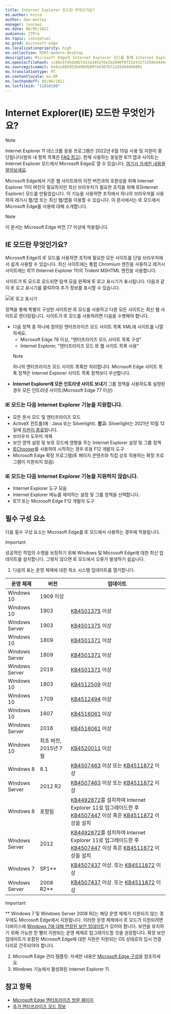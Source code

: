 ```yaml
---
title: Internet Explorer 모드란 무엇인가요?
ms.author: kvice
author: dan-wesley
manager: laurawi
ms.date: 08/05/2021
audience: ITPro
ms.topic: conceptual
ms.prod: microsoft-edge
ms.localizationpriority: high
ms.collection: M365-modern-desktop
description: Microsoft Edge의 Internet Explorer 모드를 통해 Internet Explorer 11이 필요한 사이트에 대한 액세스와 최신 사이트에 대한 액세스를 제공하는 방법에 대해 알아보세요.
ms.openlocfilehash: cc88c6745d40bfd33a345d76e2b2090f0f33243271350e4449d698d4a0fab71e
ms.sourcegitcommit: 6e9ce486955bd90db09744307b72245dd4890d01
ms.translationtype: HT
ms.contentlocale: ko-KR
ms.lasthandoff: 08/06/2021
ms.locfileid: "11810198"
---
```

# <a name="what-is-internet-explorer-ie-mode"></a>Internet Explorer(IE) 모드란 무엇인가요?

>[!Note]
> Internet Explorer 11 데스크톱 응용 프로그램은 2022년 6월 15일 사용 및 지원이 중단됩니다(범위 내 항목 목록은 [FAQ 참고](https://techcommunity.microsoft.com/t5/windows-it-pro-blog/internet-explorer-11-desktop-app-retirement-faq/ba-p/2366549)). 현재 사용하는 동일한 IE11 앱과 사이트는 Internet Explorer 모드에서 Microsoft Edge로 열 수 있습니다. [여기서 자세한 내용을 알아보세요](https://blogs.windows.com/windowsexperience/2021/05/19/the-future-of-internet-explorer-on-windows-10-is-in-microsoft-edge/).

Microsoft Edge에서 기존 웹 사이트와의 이전 버전과의 호환성을 위해 Internet Explorer 11이 여전히 필요하지만 최신 브라우저가 필요한 조직을 위해 IE(Internet Explorer) 모드를 만들었습니다. 이 기능을 사용하면 조직에서 하나의 브라우저를 사용하여 레거시 웹/앱 또는 최신 웹/앱을 이용할 수 있습니다. 이 문서에서는 IE 모드에서 Microsoft Edge를 사용에 대해 소개합니다.

> [!NOTE]
> 이 문서는 Microsoft Edge 버전 77 이상에 적용됩니다.

## <a name="what-is-ie-mode"></a>IE 모드란 무엇인가요?

Microsoft Edge의 IE 모드를 사용하면 조직에 필요한 모든 사이트를 단일 브라우저에서 쉽게 사용할 수 있습니다. 최신 사이트에는 통합 Chromium 엔진을 사용하고 레거시 사이트에는 IE11 (Internet Explorer 11)의 Trident MSHTML 엔진을 사용합니다.

사이트가 IE 모드로 로드되면 탐색 모음 왼쪽에 IE 로고 표시기가 표시됩니다. 다음과 같이 IE 로고 표시기를 클릭하여 추가 정보를 표시할 수 있습니다.

  ![IE 로고 표시기](./media/ie-mode/ie-logo-indicator1.png)

정책을 통해 특별히 구성한 사이트만 IE 모드를 사용하고 다른 모든 사이트는 최신 웹 사이트로 렌더링됩니다. 사이트가 IE 모드를 사용하려면 다음을 수행해야 합니다.

- 다음 정책 중 하나에 정의된 엔터프라이즈 모드 사이트 목록 XML에 사이트를 나열하세요.
  - Microsoft Edge 78 이상, "엔터프라이즈 모드 사이트 목록 구성"
  - Internet Explorer, "엔터프라이즈 모드 IE 웹 사이트 목록 사용"
  > [!NOTE]
  > 하나의 엔터프라이즈 모드 사이트 목록만 처리합니다. Microsoft Edge 사이트 목록 정책은 Internet Explorer 사이트 목록 정책보다 우선합니다.
- **Internet Explorer에 모든 인트라넷 사이트 보내기** 그룹 정책을 사용하도록 설정된 경우 모든 인트라넷 사이트(Microsoft Edge 77 이상)

### <a name="ie-mode-supports-the-following-internet-explorer-functionality"></a>IE 모드는 다음 Internet Explorer 기능을 지원합니다.

- 모든 문서 모드 및 엔터프라이즈 모드
- ActiveX 컨트롤(예 : Java 또는 Silverlight). **참고:** Silverlight는 2021년 10월 12일에 [지원이 종료](https://support.microsoft.com/windows/silverlight-end-of-support-0a3be3c7-bead-e203-2dfd-74f0a64f1788)됩니다. 
- 브라우저 도우미 개체 
- 보안 영역 설정 및 보호 모드에 영향을 주는 Internet Explorer 설정 및 그룹 정책
- [IEChooser](/deployedge/edge-ie-mode-faq#how-can-i-debug-my-legacy-application-while-using-ie-mode-on-microsoft-edge-)를 사용하여 시작하는 경우 IE용 F12 개발자 도구
- Microsoft Edge 확장 프로그램(IE 페이지 콘텐츠와 직접 상호 작용하는 확장 프로그램이 지원되지 않음)

### <a name="ie-mode-doesnt-support-the-following-internet-explorer-functionality"></a>IE 모드는 다음 Internet Explorer 기능을 지원하지 않습니다.

- Internet Explorer 도구 모음
- Internet Explorer 메뉴를 제어하는 설정 및 그룹 정책을 선택합니다.
- IE11 또는 Microsoft Edge F12 개발자 도구

## <a name="prerequisites"></a>필수 구성 요소

다음 필수 구성 요소는 Microsoft Edge를 IE 모드에서 사용하는 경우에 적용됩니다.

> [!IMPORTANT]
> 성공적인 작업의 수행을 보장하기 위해 Windows 및 Microsoft Edge에 대한 최신 업데이트를 설치합니다. 그렇지 않으면 IE 모드에서 오류가 발생하기 쉽습니다.

1. 다음의 표는 운영 체제에 대한 최소 시스템 업데이트를 열거합니다.

 | 운영 체제 | 버전       | 업데이트 |
 |------------------|---------------|---------|
 | Windows 10       | 1909 이상 |         |
 | Windows 10       | 1903          | [KB4501375](https://support.microsoft.com/help/4501375/windows-10-update-kb4501375) 이상 |
 | Windows Server   | 1903          | [KB4501375](https://support.microsoft.com/help/4501375/windows-10-update-kb4501375) 이상 |
 | Windows 10       | 1809          | [KB4501371](https://support.microsoft.com/help/4501371/windows-10-update-kb4501371) 이상 |
 | Windows Server   | 1809          | [KB4501371](https://support.microsoft.com/help/4501371/windows-10-update-kb4501371) 이상 |
 | Windows Server   | 2019          | [KB4501371](https://support.microsoft.com/help/4501371/windows-10-update-kb4501371) 이상 |
 | Windows 10       | 1803          | [KB4512509](https://support.microsoft.com/help/4512509/windows-10-update-kb4512509) 이상 |
 | Windows 10       | 1709          | [KB4512494](https://support.microsoft.com/help/4512494/windows-10-update-kb4512494) 이상 |
 | Windows 10       | 1607          | [KB4516061](https://support.microsoft.com/help/4516061/windows-10-update-kb4516061) 이상 |
 | Windows Server   | 2016          | [KB4516061](https://support.microsoft.com/help/4516061/windows-10-update-kb4516061) 이상 |
 | Windows 10       | 최초 버전, 2015년 7월 | [KB4520011](https://support.microsoft.com/help/4520011/windows-10-update-kb4520011) 이상 |
 | Windows 8       | 8.1              | [KB4507463](https://support.microsoft.com/help/4507463/july-16-2019-kb4507463-os-build-preview-of-monthly-rollup) 이상 또는 [KB4511872](https://support.microsoft.com/help/4511872/cumulative-security-update-for-internet-explorer) 이상 |
 | Windows Server   | 2012 R2       | [KB4507463](https://support.microsoft.com/help/4507463/july-16-2019-kb4507463-os-build-preview-of-monthly-rollup) 이상 또는 [KB4511872](https://support.microsoft.com/help/4511872/cumulative-security-update-for-internet-explorer) 이상 |
 | Windows 8  | 포함됨            | [KB4492872](https://support.microsoft.com/help/4492872/update-for-internet-explorer-april-16-2019)를 설치하여 Internet Explorer 11로 업그레이드한 후 [KB4507447](https://support.microsoft.com/help/4507447/windows-server-2012-update-kb4507447) 이상 혹은 [KB4511872](https://support.microsoft.com/help/4511872/cumulative-security-update-for-internet-explorer) 이상을 설치 |
 | Windows Server   | 2012           | [KB4492872](https://support.microsoft.com/help/4492872/update-for-internet-explorer-april-16-2019)를 설치하여 Internet Explorer 11로 업그레이드한 후 [KB4507447](https://support.microsoft.com/help/4507447/windows-server-2012-update-kb4507447) 이상 혹은 [KB4511872](https://support.microsoft.com/help/4511872/cumulative-security-update-for-internet-explorer) 이상을 설치 |
 | Windows 7        |  SP1**        | [KB4507437](https://support.microsoft.com/help/4507437/windows-7-update-kb4507437) 이상. 또는 [KB4511872](https://support.microsoft.com/help/4511872/cumulative-security-update-for-internet-explorer) 이상 |
 | Windows Server   |  2008 R2**    | [KB4507437](https://support.microsoft.com/help/4507437/windows-7-update-kb4507437) 이상. 또는 [KB4511872](https://support.microsoft.com/help/4511872/cumulative-security-update-for-internet-explorer) 이상 |
  > [!IMPORTANT]
  > ** Windows 7 및 Windows Server 2008 R2는 해당 운영 체제가 지원되지 않는 경우에도 Microsoft Edge에서 지원됩니다. 이러한 운영 체제에서 IE 모드가 지원되려면 디바이스에 [Windows 7에 대해 연장된 보안 업데이트](https://support.microsoft.com/help/4527878/faq-about-extended-security-updates-for-windows-7)가 있어야 합니다. 보안을 유지하기 위해 가능한 한 빨리 지원되는 운영 체제로 업그레이드할 것을 권장합니다. 확장 보안 업데이트가 포함된 Microsoft Edge에 대한 지원은 지원되는 OS 상태로의 임시 연결 다리로 간주되어야 합니다.

2. Microsoft Edge 관리 템플릿. 자세한 내용은 [Microsoft Edge 구성](./configure-microsoft-edge.md)을 참조하세요.
3. Windows 기능에서 활성화된 Internet Explorer 11.

## <a name="see-also"></a>참고 항목

- [Microsoft Edge 엔터프라이즈 방문 페이지](https://aka.ms/EdgeEnterprise)
- [추가 엔터프라이즈 모드 정보](/internet-explorer/ie11-deploy-guide/enterprise-mode-overview-for-ie11)
